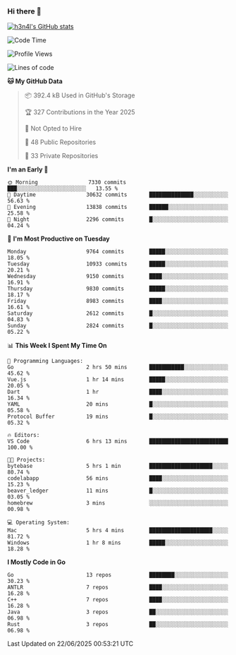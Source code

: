 ### Hi there 👋

[![h3n4l's GitHub stats](https://github-readme-stats.vercel.app/api?username=h3n4l&count_private=true&show_icons=true&theme=radical)](https://github.com/h3n4l/github-readme-stats)

<!--START_SECTION:waka-->
![Code Time](http://img.shields.io/badge/Code%20Time-2%2C208%20hrs%2029%20mins-blue)

![Profile Views](http://img.shields.io/badge/Profile%20Views-0-blue)

![Lines of code](https://img.shields.io/badge/From%20Hello%20World%20I%27ve%20Written-18.3%20million%20lines%20of%20code-blue)

**🐱 My GitHub Data** 

> 📦 392.4 kB Used in GitHub's Storage 
 > 
> 🏆 327 Contributions in the Year 2025
 > 
> 🚫 Not Opted to Hire
 > 
> 📜 48 Public Repositories 
 > 
> 🔑 33 Private Repositories 
 > 
**I'm an Early 🐤** 

```text
🌞 Morning                7330 commits        ███░░░░░░░░░░░░░░░░░░░░░░   13.55 % 
🌆 Daytime                30632 commits       ██████████████░░░░░░░░░░░   56.63 % 
🌃 Evening                13838 commits       ██████░░░░░░░░░░░░░░░░░░░   25.58 % 
🌙 Night                  2296 commits        █░░░░░░░░░░░░░░░░░░░░░░░░   04.24 % 
```
📅 **I'm Most Productive on Tuesday** 

```text
Monday                   9764 commits        █████░░░░░░░░░░░░░░░░░░░░   18.05 % 
Tuesday                  10933 commits       █████░░░░░░░░░░░░░░░░░░░░   20.21 % 
Wednesday                9150 commits        ████░░░░░░░░░░░░░░░░░░░░░   16.91 % 
Thursday                 9830 commits        █████░░░░░░░░░░░░░░░░░░░░   18.17 % 
Friday                   8983 commits        ████░░░░░░░░░░░░░░░░░░░░░   16.61 % 
Saturday                 2612 commits        █░░░░░░░░░░░░░░░░░░░░░░░░   04.83 % 
Sunday                   2824 commits        █░░░░░░░░░░░░░░░░░░░░░░░░   05.22 % 
```


📊 **This Week I Spent My Time On** 

```text
💬 Programming Languages: 
Go                       2 hrs 50 mins       ███████████░░░░░░░░░░░░░░   45.62 % 
Vue.js                   1 hr 14 mins        █████░░░░░░░░░░░░░░░░░░░░   20.05 % 
Dart                     1 hr                ████░░░░░░░░░░░░░░░░░░░░░   16.34 % 
YAML                     20 mins             █░░░░░░░░░░░░░░░░░░░░░░░░   05.58 % 
Protocol Buffer          19 mins             █░░░░░░░░░░░░░░░░░░░░░░░░   05.32 % 

🔥 Editors: 
VS Code                  6 hrs 13 mins       █████████████████████████   100.00 % 

🐱‍💻 Projects: 
bytebase                 5 hrs 1 min         ████████████████████░░░░░   80.74 % 
codelabapp               56 mins             ████░░░░░░░░░░░░░░░░░░░░░   15.23 % 
beaver_ledger            11 mins             █░░░░░░░░░░░░░░░░░░░░░░░░   03.05 % 
homebrew                 3 mins              ░░░░░░░░░░░░░░░░░░░░░░░░░   00.98 % 

💻 Operating System: 
Mac                      5 hrs 4 mins        ████████████████████░░░░░   81.72 % 
Windows                  1 hr 8 mins         █████░░░░░░░░░░░░░░░░░░░░   18.28 % 
```

**I Mostly Code in Go** 

```text
Go                       13 repos            ████████░░░░░░░░░░░░░░░░░   30.23 % 
ANTLR                    7 repos             ████░░░░░░░░░░░░░░░░░░░░░   16.28 % 
C++                      7 repos             ████░░░░░░░░░░░░░░░░░░░░░   16.28 % 
Java                     3 repos             ██░░░░░░░░░░░░░░░░░░░░░░░   06.98 % 
Rust                     3 repos             ██░░░░░░░░░░░░░░░░░░░░░░░   06.98 % 
```




 Last Updated on 22/06/2025 00:53:21 UTC
<!--END_SECTION:waka-->

